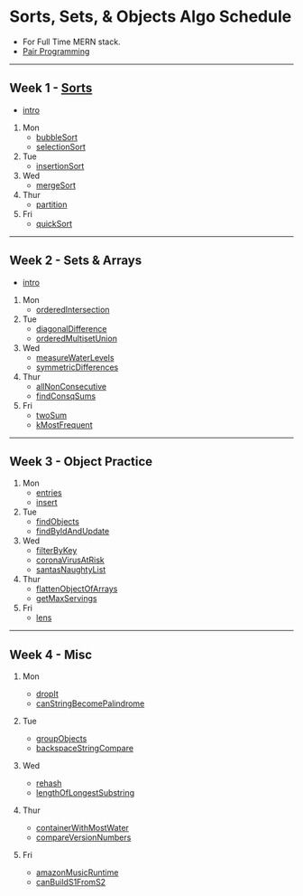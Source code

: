 # Sorts, Sets, & Objects Algo Schedule

- For Full Time MERN stack.
- [Pair Programming](../pair-programming.md)

---

## Week 1 - [Sorts](../src/sorts)

- [intro](../src/sorts/intro.md)

1. Mon
   - [bubbleSort](../src/sorts/bubbleSort/index.js)
   - [selectionSort](../src/sorts/selectionSort/index.js)
2. Tue
   - [insertionSort](../src/sorts/insertionSort/index.js)
3. Wed
   - [mergeSort](../src/sorts/mergeSort/index.js)
4. Thur
   - [partition](../src/sorts/partition/index.js)
5. Fri
   - [quickSort](../src/sorts/quickSort/index.js)

---

## Week 2 - Sets & Arrays

- [intro](../src/sets/intro.md)

1. Mon
   - [orderedIntersection](../src/sets/orderedIntersection/index.js)
2. Tue
   - [diagonalDifference](../src/arrays/diagonalDifference/index.js)
   - [orderedMultisetUnion](../src/sets/orderedMultisetUnion/index.js)
3. Wed
   - [measureWaterLevels](../src/arrays/measureWaterLevels/index.js)
   - [symmetricDifferences](../src/sets/symmetricDifferences/index.js)
4. Thur
   - [allNonConsecutive](../src/arrays/allNonConsecutive/index.js)
   - [findConsqSums](../src/arrays/findConsqSums/index.js)
5. Fri
   - [twoSum](../src/arrays/twoSum/index.js)
   - [kMostFrequent](../src/arrays/kMostFrequent/index.js)

---

## Week 3 - Object Practice

1. Mon
   - [entries](../src/recreated_methods/Object/entries/index.js)
   - [insert](../src/objects/insert/index.js)
2. Tue
   - [findObjects](../src/objects/findObjects/index.js)
   - [findByIdAndUpdate](../src/objects/findByIdAndUpdate/index.js)
3. Wed
   - [filterByKey](../src/objects/filterByKey/index.js)
   - [coronaVirusAtRisk](../src/objects/coronaVirusAtRisk/index.js)
   - [santasNaughtyList](../src/objects/santasNaughtyList/index.js)
4. Thur
   - [flattenObjectOfArrays](../src/objects/flattenObjectOfArrays/index.js)
   - [getMaxServings](../src/objects/getMaxServings/index.js)
5. Fri
   - [lens](../src/objects/lens/index.js)

---

## Week 4 - Misc

1. Mon
   - [dropIt](../src/callbacks/dropIt/index.js)
   - [canStringBecomePalindrome](../src/strings/canStringBecomePalindrome/index.js)
2. Tue
   - [groupObjects](../src/objects/groupObjects/index.js)
   - [backspaceStringCompare](../src/strings/backspaceStringCompare/index.js)
3. Wed

   - [rehash](../src/strings/rehash/index.js)
   - [lengthOfLongestSubstring](../src/strings/lengthOfLongestSubstring/index.js)

4. Thur
   - [containerWithMostWater](../src/arrays/containerWithMostWater/index.js)
   - [compareVersionNumbers](../src/strings/compareVersionNumbers/index.js)
5. Fri
   - [amazonMusicRuntime](../src/arrays/amazonMusicRuntime/index.js)
   - [canBuildS1FromS2](../src/strings/canBuildS1FromS2/index.js)
